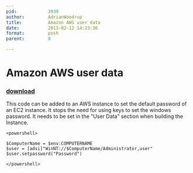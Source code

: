```yaml
---
pid:            3939
author:         AdrianWoodrup
title:          Amazon AWS user data
date:           2013-02-12 14:23:36
format:         posh
parent:         0

---
```


# Amazon AWS user data

### [download](Scripts\3939.ps1)

This code can be added to an AWS instance to set the default password of an EC2 instance. It stops the need for using keys to set the windows password. It needs to be set in the "User Data" section when building the Instance. 

```posh
<powershell>

$ComputerName = $env:COMPUTERNAME
$user = [adsi]"WinNT://$ComputerName/Administrator,user"
$user.setpassword("Password")

</powershell>
```
